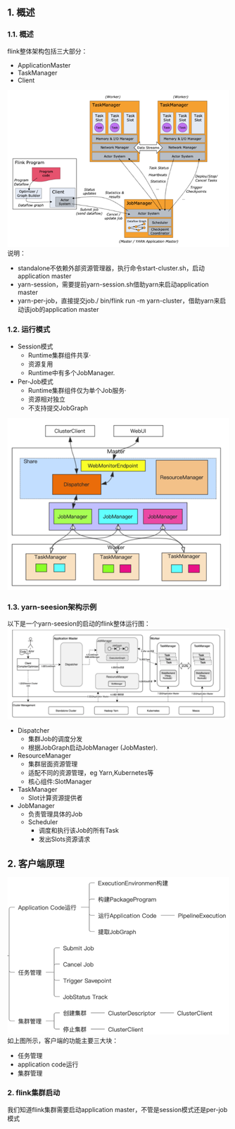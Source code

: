 ## 1. 概述
### 1.1. 概述   
flink整体架构包括三大部分：  
* ApplicationMaster
* TaskManager
* Client   

![](flink整体架构.png)    
说明： 
* standalone不依赖外部资源管理器，执行命令start-cluster.sh，启动application master
* yarn-session，需要提前yarn-session.sh借助yarn来启动application master
* yarn-per-job，直接提交job./ bin/flink run -m yarn-cluster，借助yarn来启动该job的application master    

### 1.2. 运行模式   
* Session模式
  * Runtime集群组件共享·
  * 资源复用
  * Runtime中有多个JobManager. 
* Per-Job模式
  * Runtime集群组件仅为单个Job服务·
  * 资源相对独立
  * 不支持提交JobGraph  

![](flink集群运行模式.png)

### 1.3. yarn-seesion架构示例
以下是一个yarn-seesion的启动的flink整体运行图：  
![](flink整体架构详细.png)      
* Dispatcher
  * 集群Job的调度分发
  * 根据JobGraph启动JobManager (JobMaster). 
* ResourceManager
  * 集群层面资源管理
  * 适配不同的资源管理，eg Yarn,Kubernetes等
  * 核心组件:SlotManager
* TaskManager
  * Slot计算资源提供者
* JobManager
  * 负责管理具体的Job
  * Scheduler
    * 调度和执行该Job的所有Task
    * 发出Slots资源请求


## 2. 客户端原理  
![](客户端功能.png)  
如上图所示，客户端的功能主要三大块：  
* 任务管理
* application code运行
* 集群管理


### 2. flink集群启动  
我们知道flink集群需要启动application master，不管是session模式还是per-job模式

